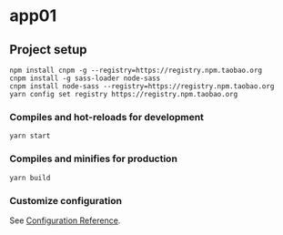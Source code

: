 # app01

## Project setup
```
npm install cnpm -g --registry=https://registry.npm.taobao.org
cnpm install -g sass-loader node-sass
cnpm install node-sass --registry=https://registry.npm.taobao.org
yarn config set registry https://registry.npm.taobao.org
```

### Compiles and hot-reloads for development
```
yarn start
```

### Compiles and minifies for production
```
yarn build
```

### Customize configuration
See [Configuration Reference](https://cli.vuejs.org/config/).
